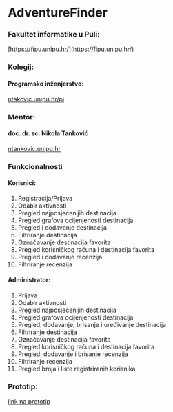 # AdventureFinder

### Fakultet informatike u Puli: 
[https://fipu.unipu.hr/](https://fipu.unipu.hr/)

### Kolegij: 
#### Programsko inženjerstvo:
[ntakovic.unipu.hr/pi](ntakovic.unipu.hr/pi)

### Mentor: 
#### doc. dr. sc. Nikola Tanković
[ntankovic.unipu.hr](ntakovic.unipu.hr)

### Funkcionalnosti
#### Korisnici:
1. Registracija/Prijava
2. Odabir aktivnosti
3. Pregled najposjećenijih destinacija
4. Pregled grafova ocijenjenosti destinacija
5. Pregled i dodavanje destinacija
6. Filtriranje destinacija
7. Označavanje destinacija favorita
8. Pregled korisničkog računa i destinacija favorita
9. Pregled i dodavanje recenzija
10. Filtriranje recenzija

#### Administrator:
1. Prijava
2. Odabir aktivnosti
3. Pregled najposjećenijih destinacija
4. Pregled grafova ocijenjenosti destinacija
5. Pregled, dodavanje, brisanje i uređivanje destinacija
6. Filtriranje destinacija
7. Označavanje destinacija favorita
8. Pregled korisničkog računa i destinacija favorita
9. Pregled, dodavanje i brisanje recenzija
10. Filtriranje recenzija
11. Pregled broja i liste registriranih korisnika

### Prototip:
[link na prototip](https://www.figma.com/file/RSFeQReWAodcNinftAICm8/AdventureFinder?type=design&node-id=1%3A2&mode=design&t=MVWFohIzRAXBsqEF-1)
